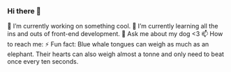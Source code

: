 ### Hi there 👋

🔭 I’m currently working on something cool.
🌱 I’m currently learning all the ins and outs of front-end development.
💬 Ask me about my dog <3
📫 How to reach me: 
⚡ Fun fact: Blue whale tongues can weigh as much as an elephant. Their hearts can also weigh almost a tonne and only need to beat once every ten seconds.

